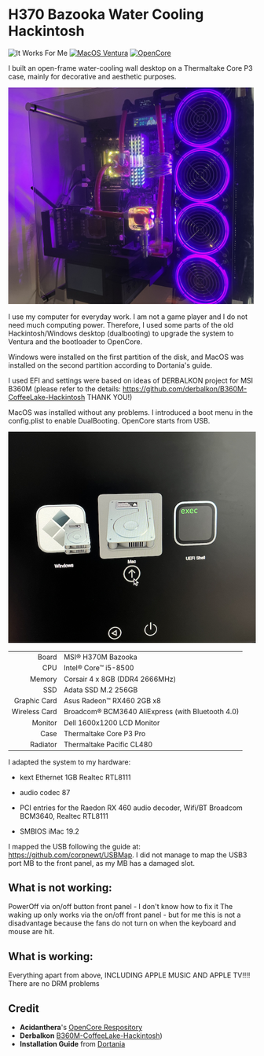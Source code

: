 # H370 Bazooka Water Cooling Hackintosh
![It Works For Me](https://img.shields.io/badge/It%20Works-For%20Me™-green)
[![MacOS Ventura](https://img.shields.io/badge/macOS-13.6-9cf)](https://www.apple.com/macos/ventura/)
[![OpenCore](https://img.shields.io/badge/OpenCore-0.8.6-f95)](https://github.com/acidanthera/OpenCorePkg/releases/0.8.6)

I built an open-frame water-cooling wall desktop on a Thermaltake Core P3 case, mainly for decorative and aesthetic purposes.

<img src="Images/Light2.jpg"  width="500"/>


I use my computer for everyday work.  I am not a game player and  I do not need much computing power. Therefore, I used some parts of the old Hackintosh/Windows desktop (dualbooting) to upgrade the system to Ventura and the bootloader to OpenCore.

Windows were installed on the first partition of the disk, and MacOS was installed on the second partition according to Dortania's guide.

I used EFI and settings were based on ideas of DERBALKON project for MSI B360M  (please refer to the details: https://github.com/derbalkon/B360M-CoffeeLake-Hackintosh THANK YOU!)

MacOS was installed without any problems. I introduced a boot menu in the config.plist to enable DualBooting. OpenCore starts from USB.

<img src="Images/Dual boot.png" />


|                |                                                   |
| ------------: | :------------------------------------------------- |
|         Board | MSI® H370M Bazooka                                 |
|           CPU | Intel® Core™ i5-8500                               |
|        Memory | Corsair 4 x 8GB (DDR4 2666MHz)                     |
|           SSD | Adata SSD  M.2 256GB                               |
|  Graphic Card | Asus Radeon™ RX460 2GB x8                          |
| Wireless Card | Broadcom® BCM3640 AliExpress (with Bluetooth 4.0)  |
|       Monitor | Dell 1600x1200 LCD Monitor                         |
|       Case    | Thermaltake Core P3 Pro                            |
|     Radiator  | Thermaltake Pacific CL480                          |
                           

I adapted the system to my hardware:

- kext Ethernet 1GB Realtec RTL8111

- audio codec 87

- PCI entries for the Raedon RX 460 audio decoder, Wifi/BT Broadcom BCM3640, Realtec RTL8111

- SMBIOS iMac 19.2

 I mapped the USB following the guide at: https://github.com/corpnewt/USBMap. I did not manage to map the  USB3 port MB to the front panel, as my MB has a damaged slot.

## What is not working:

PowerOff via on/off button front panel - I don't know how to fix it
The waking up  only works via the on/off front panel - but for me this is not a disadvantage because the fans do not turn on when the keyboard and mouse are hit.


 ## What is working:
Everything apart from above, INCLUDING APPLE MUSIC AND APPLE TV!!!! 
There are no DRM problems

## Credit

- **Acidanthera**'s [OpenCore Respository](https://github.com/acidanthera/OpenCorePkg)
- **Derbalkon** [B360M-CoffeeLake-Hackintosh](https://github.com/derbalkon/B360M-CoffeeLake-Hackintosh))
- **Installation Guide** from [Dortania](https://dortania.github.io/OpenCore-Install-Guide/)

